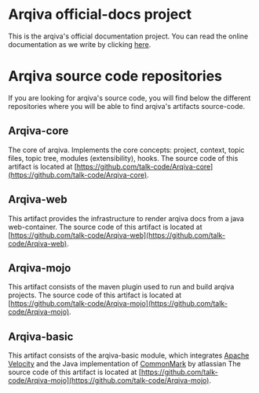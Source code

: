 # Arqiva official-docs project
This is the arqiva's official documentation project.
You can read the online documentation as we write by clicking [here](https://emerjoin.github.io/Arqiva/).


# Arqiva source code repositories
If you are looking for arqiva's source code, you will find below the different repositories where
you will be able to find arqiva's artifacts source-code.


## Arqiva-core
The core of arqiva. Implements the core concepts: project, context, topic files, topic tree, modules (extensibility), hooks.
The source code of this artifact is located at [https://github.com/talk-code/Arqiva-core](https://github.com/talk-code/Arqiva-core).

## Arqiva-web
This artifact provides the infrastructure to render arqiva docs from a java web-container.
The source code of this artifact is located at [https://github.com/talk-code/Arqiva-web](https://github.com/talk-code/Arqiva-web).

## Arqiva-mojo
This artifact consists of the maven plugin used to run and build arqiva projects.
The source code of this artifact is located at [https://github.com/talk-code/Arqiva-mojo](https://github.com/talk-code/Arqiva-mojo).

## Arqiva-basic
This artifact consists of the arqiva-basic module, which integrates [Apache Velocity](http://velocity.apache.org/) and the Java implementation of [CommonMark](https://github.com/atlassian/commonmark-java) by atlassian
The source code of this artifact is located at [https://github.com/talk-code/Arqiva-mojo](https://github.com/talk-code/Arqiva-mojo).
